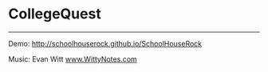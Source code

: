 # CollegeQuest
----

Demo:
http://schoolhouserock.github.io/SchoolHouseRock


Music:
Evan Witt
www.WittyNotes.com

